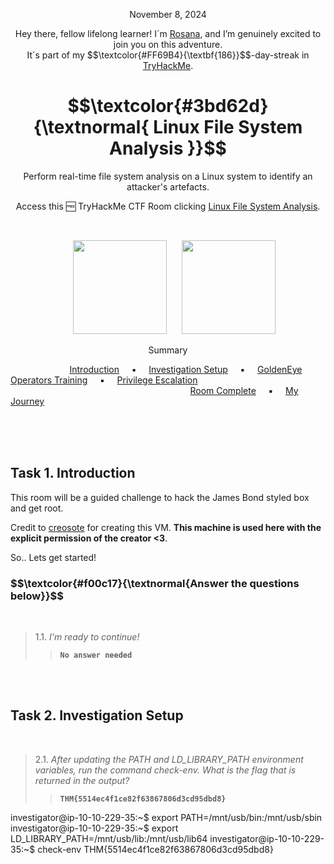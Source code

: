 <p align="center">November 8, 2024</p>
<p align="center">Hey there, fellow lifelong learner! I´m <a href="https://www.linkedin.com/in/rosanafssantos/">Rosana</a>, and I’m genuinely excited to join you on this adventure.<br>
It´s part of my $$\textcolor{#FF69B4}{\textbf{186}}$$-day-streak in  <a href="https://tryhackme.com/r/hacktivities">TryHackMe</a>.</p>

<h1 align="center">
  $$\textcolor{#3bd62d}{\textnormal{ Linux File System Analysis }}$$
</h1>
<p align="center">Perform real-time file system analysis on a Linux system to identify an attacker's artefacts.</p>
<p align="center">Access this 🆓 TryHackMe CTF Room clicking <a href="https://tryhackme.com/r/room/linuxfilesystemanalysis">Linux File System Analysis</a>.</p><br>
<p align="center">
  <img height="150px" hspace="20" src="https://github.com/user-attachments/assets/fdaa9e0d-9485-4f5d-a6eb-33c69aa9cee9">
  <img height="150px" src="https://github.com/user-attachments/assets/4c008c9d-040a-4590-93f0-4e4e42e557cb">
</p>

<p align="center">Summary</p>

&nbsp;&nbsp;&nbsp;&nbsp;&nbsp;&nbsp;&nbsp;&nbsp;&nbsp;&nbsp;&nbsp;&nbsp;&nbsp;&nbsp;&nbsp;&nbsp;&nbsp;&nbsp;&nbsp;&nbsp;&nbsp;&nbsp;&nbsp; [Introduction](#1) &nbsp;&nbsp;&nbsp;&nbsp;▪️&nbsp;&nbsp;&nbsp;&nbsp; [Investigation Setup](#2) &nbsp;&nbsp;&nbsp;&nbsp;▪️&nbsp;&nbsp;&nbsp;&nbsp; [GoldenEye Operators Training](#3) &nbsp;&nbsp;&nbsp;&nbsp;▪️&nbsp;&nbsp;&nbsp;&nbsp; [Privilege Escalation](#4) &nbsp;&nbsp;&nbsp;&nbsp;&nbsp;&nbsp;&nbsp;&nbsp;&nbsp;&nbsp;&nbsp;&nbsp;
<br>
&nbsp;&nbsp;&nbsp;&nbsp;&nbsp;&nbsp;&nbsp;&nbsp;&nbsp;&nbsp;&nbsp;&nbsp;&nbsp;&nbsp;&nbsp;&nbsp;&nbsp;&nbsp;&nbsp;&nbsp;&nbsp;&nbsp;&nbsp;&nbsp;&nbsp;&nbsp;&nbsp;&nbsp;&nbsp;&nbsp;&nbsp;&nbsp;&nbsp;&nbsp;&nbsp;&nbsp;&nbsp;&nbsp;&nbsp;&nbsp;&nbsp;&nbsp;&nbsp;&nbsp;&nbsp;&nbsp;&nbsp;&nbsp;&nbsp;&nbsp;&nbsp;&nbsp;&nbsp;&nbsp;&nbsp;&nbsp;&nbsp;&nbsp;&nbsp;&nbsp;&nbsp;&nbsp;&nbsp;&nbsp;&nbsp;&nbsp;&nbsp;&nbsp;&nbsp;&nbsp;&nbsp;&nbsp;&nbsp;[Room Complete](#5) &nbsp;&nbsp;&nbsp;&nbsp;▪️&nbsp;&nbsp;&nbsp;&nbsp; [My Journey](#6) </p>

<br>
<br>
<br>
<h2>Task 1. Introduction<a id='1'></a></h2>
<p>This room will be a guided challenge to hack the James Bond styled box and get root.</p>
<p>Credit to <a href="https://www.vulnhub.com/author/creosote,584/">creosote</a> for creating this VM. <strong>This machine is used here with the explicit permission of the creator <3</strong>.</p>
<p>So.. Lets get started!</p>

<h3 align="left"> $$\textcolor{#f00c17}{\textnormal{Answer the questions below}}$$ </h3>
<br>

> 1.1. <em>I'm ready to continue!</em><br><a id='1.1'></a>
>> <code><strong>No answer needed</strong></code>

<br>
<br>
<h2>Task 2. Investigation Setup<a id='2'></a></h2>
<br>

> 2.1. <em>After updating the PATH and LD_LIBRARY_PATH environment variables, run the command check-env. What is the flag that is returned in the output?</em><br><a id='1.1'></a>
>> <code><strong>THM{5514ec4f1ce82f63867806d3cd95dbd8}</strong></code>


investigator@ip-10-10-229-35:~$ export PATH=/mnt/usb/bin:/mnt/usb/sbin
investigator@ip-10-10-229-35:~$ export LD_LIBRARY_PATH=/mnt/usb/lib:/mnt/usb/lib64
investigator@ip-10-10-229-35:~$ check-env
THM{5514ec4f1ce82f63867806d3cd95dbd8}


